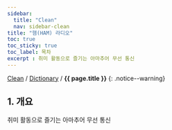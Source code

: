 ```yaml
---
sidebar:
  title: "Clean"
  nav: sidebar-clean
title: "햄(HAM) 라디오"
toc: true
toc_sticky: true
toc_label: 목차
excerpt : 취미 활동으로 즐기는 아마추어 무선 통신
---
```

[Clean](/clean/) / [Dictionary](/clean/dictionary/) / **{{ page.title }}**
{: .notice--warning}


## 1. 개요

취미 활동으로 즐기는 아마추어 무선 통신

